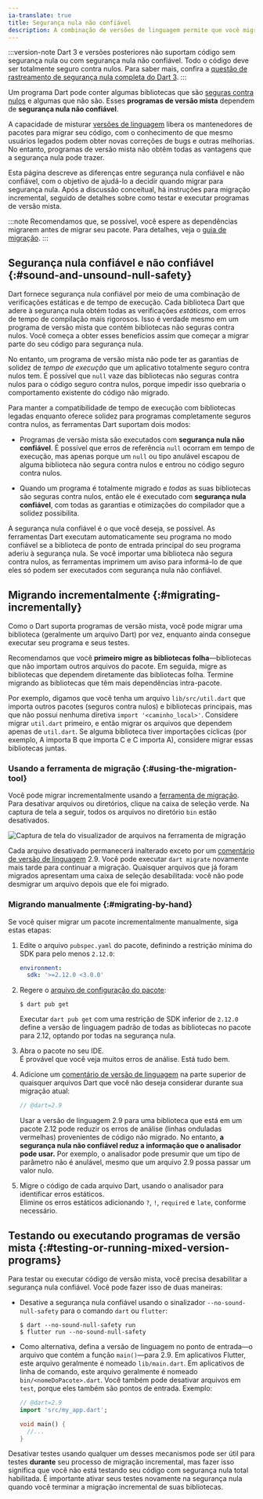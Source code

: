 ```yaml
---
ia-translate: true
title: Segurança nula não confiável
description: A combinação de versões de linguagem permite que você migre para segurança nula no seu próprio ritmo, com alguns dos benefícios da segurança nula.
---
```


:::version-note
Dart 3 e versões posteriores não suportam código sem
segurança nula ou com segurança nula não confiável.
Todo o código deve ser totalmente seguro contra nulos.
Para saber mais, confira a [questão de rastreamento de segurança nula completa do Dart 3][Dart 3 sound null safety tracking issue].
:::

Um programa Dart pode conter algumas bibliotecas que
são [seguras contra nulos][null safe] e algumas que não são.
Esses **programas de versão mista**
dependem de **segurança nula não confiável**.

[null safe]: /null-safety
[migrated]: /null-safety#migrate
[Dart 3 sound null safety tracking issue]: {{site.repo.dart.sdk}}/issues/49530

A capacidade de misturar [versões de linguagem][language versions]
libera os mantenedores de pacotes para migrar seu código,
com o conhecimento de que mesmo usuários legados podem obter novas
correções de bugs e outras melhorias.
No entanto, programas de versão mista não obtêm todas as vantagens
que a segurança nula pode trazer.

[language versions]: /resources/language/evolution#language-versioning

Esta página descreve as diferenças entre segurança nula confiável e não confiável,
com o objetivo de ajudá-lo a decidir quando migrar para segurança nula.
Após a discussão conceitual, há instruções para migração incremental,
seguido de detalhes sobre como testar e executar programas de versão mista.

:::note
Recomendamos que, se possível, você espere as dependências migrarem
antes de migrar seu pacote.
Para detalhes, veja o [guia de migração][migration guide].
:::

[migration guide]: /null-safety/migration-guide


## Segurança nula confiável e não confiável {:#sound-and-unsound-null-safety}

Dart fornece segurança nula confiável por meio de uma combinação de
verificações estáticas e de tempo de execução.
Cada biblioteca Dart que adere à segurança nula obtém
todas as verificações _estáticas_, com erros de tempo de compilação mais rigorosos.
Isso é verdade mesmo em um programa de versão mista que contém
bibliotecas não seguras contra nulos.
Você começa a obter esses benefícios
assim que começar a migrar parte do seu código para segurança nula.

No entanto, um programa de versão mista não pode ter as
garantias de solidez de _tempo de execução_ que um aplicativo totalmente seguro contra nulos tem.
É possível que `null` vaze das bibliotecas não seguras contra nulos
para o código seguro contra nulos, porque
impedir isso quebraria o comportamento existente do código não migrado.

Para manter a compatibilidade de tempo de execução com bibliotecas legadas
enquanto oferece solidez para programas completamente seguros contra nulos,
as ferramentas Dart suportam dois modos:

* Programas de versão mista são executados com **segurança nula não confiável**.
  É possível que erros de referência `null` ocorram em tempo de execução,
  mas apenas porque um `null` ou tipo anulável escapou de
  alguma biblioteca não segura contra nulos e entrou no código seguro contra nulos.

* Quando um programa é totalmente migrado e _todas_ as suas bibliotecas são seguras contra nulos,
  então ele é executado com **segurança nula confiável**, com
  todas as garantias e otimizações do compilador que a solidez possibilita.

A segurança nula confiável é o que você deseja, se possível.
As ferramentas Dart executam automaticamente seu programa no modo confiável se
a biblioteca de ponto de entrada principal do seu programa aderiu à segurança nula.
Se você importar uma biblioteca não segura contra nulos,
as ferramentas imprimem um aviso para informá-lo de que
eles só podem ser executados com segurança nula não confiável.


## Migrando incrementalmente {:#migrating-incrementally}

Como o Dart suporta programas de versão mista,
você pode migrar uma biblioteca (geralmente um arquivo Dart) por vez,
enquanto ainda consegue executar seu programa e seus testes.

Recomendamos que você **primeiro migre as bibliotecas folha**—bibliotecas
que não importam outros arquivos do pacote.
Em seguida, migre as bibliotecas que dependem diretamente das bibliotecas folha.
Termine migrando as bibliotecas que têm mais
dependências intra-pacote.

Por exemplo, digamos que você tenha um arquivo `lib/src/util.dart`
que importa outros pacotes (seguros contra nulos) e bibliotecas principais,
mas que não possui nenhuma diretiva `import '<caminho_local>'`.
Considere migrar `util.dart` primeiro,
e então migrar os arquivos que dependem apenas de `util.dart`.
Se alguma biblioteca tiver importações cíclicas
(por exemplo, A importa B que importa C e C importa A),
considere migrar essas bibliotecas juntas.

### Usando a ferramenta de migração {:#using-the-migration-tool}

Você pode migrar incrementalmente usando a
[ferramenta de migração][migration tool].
Para desativar arquivos ou diretórios, clique na caixa de seleção verde.
Na captura de tela a seguir,
todos os arquivos no diretório `bin` estão desativados.

![Captura de tela do visualizador de arquivos na ferramenta de migração](/assets/img/null-safety/migration-tool-incremental.png)

[migration tool]: /null-safety/migration-guide#step2-migrate

Cada arquivo desativado permanecerá inalterado
exceto por um [comentário de versão de linguagem][language version comment] 2.9.
Você pode executar `dart migrate` novamente mais tarde para continuar a migração.
Quaisquer arquivos que já foram migrados apresentam uma caixa de seleção desabilitada:
você não pode desmigrar um arquivo depois que ele foi migrado.

### Migrando manualmente {:#migrating-by-hand}

Se você quiser migrar um pacote incrementalmente manualmente, siga estas etapas:

1. Edite o arquivo `pubspec.yaml` do pacote,
   definindo a restrição mínima do SDK para pelo menos `2.12.0`:

   ```yaml
   environment:
     sdk: '>=2.12.0 <3.0.0'
   ```

2. Regere o [arquivo de configuração do pacote][package configuration file]:

   ```console
   $ dart pub get
   ```

   [package configuration file]: {{site.repo.dart.lang}}/blob/main/accepted/2.8/language-versioning/package-config-file-v2.md

   Executar `dart pub get` com uma restrição de SDK inferior de `2.12.0`
   define a versão de linguagem padrão de
   todas as bibliotecas no pacote para 2.12,
   optando por todas na segurança nula.

3. Abra o pacote no seu IDE. <br>
   É provável que você veja muitos erros de análise.
   Está tudo bem.

4. Adicione um [comentário de versão de linguagem][language version comment] na parte superior de
   quaisquer arquivos Dart que você não deseja considerar durante sua migração atual:

   ```dart
   // @dart=2.9
   ```

   Usar a versão de linguagem 2.9 para uma biblioteca que está em um pacote 2.12
   pode reduzir os erros de análise (linhas onduladas vermelhas) provenientes de código não migrado.
   No entanto, **a segurança nula não confiável reduz a
   informação que o analisador pode usar.**
   Por exemplo, o analisador pode presumir que um
   tipo de parâmetro não é anulável,
   mesmo que um arquivo 2.9 possa passar um valor nulo.

5. Migre o código de cada arquivo Dart,
   usando o analisador para identificar erros estáticos. <br>
   Elimine os erros estáticos adicionando `?`, `!`, `required` e `late`,
   conforme necessário.


## Testando ou executando programas de versão mista {:#testing-or-running-mixed-version-programs}

Para testar ou executar código de versão mista,
você precisa desabilitar a segurança nula confiável.
Você pode fazer isso de duas maneiras:

* Desative a segurança nula confiável usando o sinalizador `--no-sound-null-safety`
   para o comando `dart` ou `flutter`:

  ```console
  $ dart --no-sound-null-safety run
  $ flutter run --no-sound-null-safety
  ```

* Como alternativa, defina a versão de linguagem no
  ponto de entrada—o arquivo que contém a função `main()`—para 2.9.
  Em aplicativos Flutter, este arquivo geralmente é nomeado `lib/main.dart`.
  Em aplicativos de linha de comando, este arquivo geralmente é nomeado `bin/<nomeDoPacote>.dart`.
  Você também pode desativar arquivos em `test`,
  porque eles também são pontos de entrada.
  Exemplo:

  ```dart
  // @dart=2.9
  import 'src/my_app.dart';

  void main() {
    //...
  }
  ```

Desativar testes usando qualquer um desses mecanismos pode ser útil
para testes **durante** seu processo de migração incremental,
mas fazer isso significa que você não está testando seu código com
segurança nula total habilitada.
É importante ativar seus testes novamente na segurança nula
quando você terminar a migração incremental de suas bibliotecas.


[language version comment]: /resources/language/evolution#per-library-language-version-selection